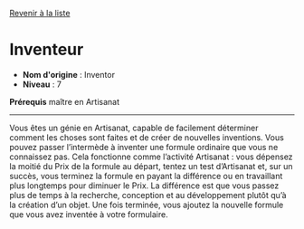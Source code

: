 [Revenir à la liste](list.md)

# Inventeur

 * **Nom d'origine** : Inventor
 * **Niveau** : 7


<p><strong>Prérequis</strong> maître en Artisanat</p>
<hr>
<p>Vous êtes un génie en Artisanat, capable de facilement déterminer comment les choses sont faites et de créer de nouvelles inventions. Vous pouvez passer l’intermède à inventer une formule ordinaire que vous ne connaissez pas. Cela fonctionne comme l’activité Artisanat : vous dépensez la moitié du Prix de la formule au départ, tentez un test d’Artisanat et, sur un succès, vous terminez la formule en payant la différence ou en travaillant plus longtemps pour diminuer le Prix. La différence est que vous passez plus de temps à la recherche, conception et au développement plutôt qu’à la création d’un objet. Une fois terminée, vous ajoutez la nouvelle formule que vous avez inventée à votre formulaire.</p>